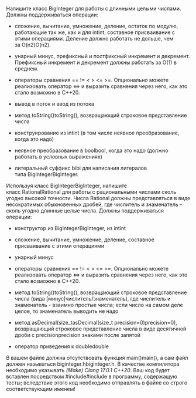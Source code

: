 Напишите класс BigInteger для работы с длинными целыми числами. Должны поддерживаться операции:

-   сложение, вычитание, умножение, деление, остаток по модулю, работающие так же, как и для intint; составное присваивание с этими операциями. Деление должно работать не дольше, чем за O(n2)O(n2).
    
-   унарный минус, префиксный и постфиксный инкремент и декремент. Префиксный инкремент и декремент должны работать за O(1) в среднем.
    
-   операторы сравнения == != < > <= >=. Опционально можете реализовать оператор <=> и выразить сравнения через него, как это стало возможно в C++20.
    
-   вывод в поток и ввод из потока
    
-   метод toString()toString(), возвращающий строковое представление числа
    
-   конструирование из intint (в том числе неявное преобразование, когда это надо)
    
-   неявное преобразование в boolbool, когда это надо (должно работать в условных выражениях)
    
-   литеральный суффикс bibi для написания литералов типа BigIntegerBigInteger.
    

Используя класс BigIntegerBigInteger, напишите класс RationalRational для работы с рациональными числами сколь угодно высокой точности. Числа Rational должны представляться в виде несократимых обыкновенных дробей, где числитель и знаменатель – сколь угодно длинные целые числа. Должны поддерживаться операции:

-   конструктор из BigIntegerBigInteger, из intint
    
-   сложение, вычитание, умножение, деление, составное присваивание с этими операциями
    
-   унарный минус
    
-   операторы сравнения == != < > <= >=. Опционально можете реализовать оператор <=> и выразить сравнения через него, как это стало возможно в C++20.
    
-   метод toString()toString(), возвращающий строковое представление числа (вида \[минус\]числитель/знаменатель), где числитель и знаменатель - взаимно простые числа; если число на самом деле целое, то знаменатель выводить не надо
    
-   метод asDecimal(size\_tasDecimal(size\_t precision\=0)precision\=0), возвращающий строковое представление числа в виде десятичной дроби с precisionprecision знаками после запятой
    
-   оператор приведения к doubledouble
    

В вашем файле должна отсутствовать функция main()main(), а сам файл должен называться biginteger.hbiginteger.h. В качестве компилятора необходимо указывать _(Make) Clang 17.0.1 C++20_. Ваш код будет вставлен посредством #include#include в программу, содержащую тесты; вследствие этого код необходимо отправлять в файле со строго соответствующим именем!
